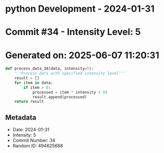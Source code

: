 ﻿# python Development - 2024-01-31
# Commit #34 - Intensity Level: 5
# Generated on: 2025-06-07 11:20:31
```python
def process_data_34(data, intensity=5):
    '''Process data with specified intensity level'''
    result = []
    for item in data:
        if item > 0:
            processed = item * intensity + 93
            result.append(processed)
    return result
```
## Metadata
- Date: 2024-01-31
- Intensity: 5
- Commit Number: 34
- Random ID: 494625688
